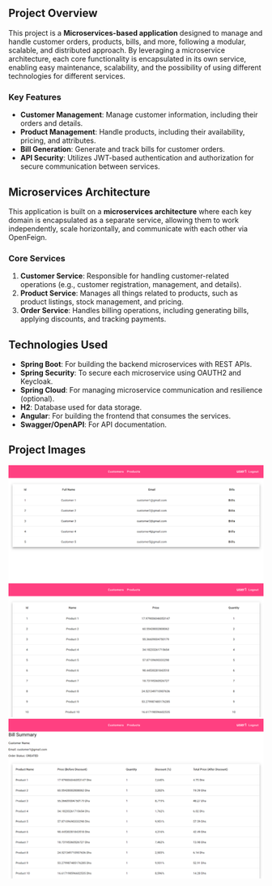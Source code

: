 ## Project Overview

This project is a **Microservices-based application** designed to manage and handle customer orders, products, bills, and more, following a modular, scalable, and distributed approach. By leveraging a microservice architecture, each core functionality is encapsulated in its own service, enabling easy maintenance, scalability, and the possibility of using different technologies for different services.

### Key Features

- **Customer Management**: Manage customer information, including their orders and details.
- **Product Management**: Handle products, including their availability, pricing, and attributes.
- **Bill Generation**: Generate and track bills for customer orders.
- **API Security**: Utilizes JWT-based authentication and authorization for secure communication between services.

## Microservices Architecture

This application is built on a **microservices architecture** where each key domain is encapsulated as a separate service, allowing them to work independently, scale horizontally, and communicate with each other via OpenFeign.

### Core Services

1. **Customer Service**: Responsible for handling customer-related operations (e.g., customer registration, management, and details).
2. **Product Service**: Manages all things related to products, such as product listings, stock management, and pricing.
4. **Order Service**: Handles billing operations, including generating bills, applying discounts, and tracking payments.


## Technologies Used

- **Spring Boot**: For building the backend microservices with REST APIs.
- **Spring Security**: To secure each microservice using OAUTH2 and Keycloak.
- **Spring Cloud**: For managing microservice communication and resilience (optional).
- **H2**: Database used for  data storage.
- **Angular**: For building the frontend that consumes the services.
- **Swagger/OpenAPI**: For API documentation.

## Project Images

![Customers](./imgs/customers.png)
![Products Page](./imgs/products.png)
![Bills Page](./imgs/bills.png)
